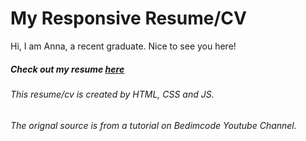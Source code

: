 # My Responsive Resume/CV

Hi, I am Anna, a recent graduate. Nice to see you here!

##### Check out my resume [here](https://anna0625.github.io/responsive-resume-cv-anna/)

###### This resume/cv is created by HTML, CSS and JS.
###### The orignal source is from a tutorial on Bedimcode Youtube Channel. 
